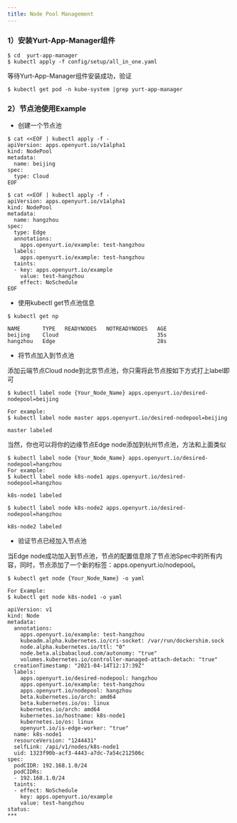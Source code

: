 ```yaml
---
title: Node Pool Management
---
```


### 

### 1）安装Yurt-App-Manager组件

```shell
$ cd  yurt-app-manager
$ kubectl apply -f config/setup/all_in_one.yaml
```

等待Yurt-App-Manager组件安装成功，验证

```shell
$ kubectl get pod -n kube-system |grep yurt-app-manager
```



### 2）节点池使用Example

- 创建一个节点池

```shell
$ cat <<EOF | kubectl apply -f -
apiVersion: apps.openyurt.io/v1alpha1
kind: NodePool
metadata:
  name: beijing
spec:
  type: Cloud
EOF

$ cat <<EOF | kubectl apply -f -
apiVersion: apps.openyurt.io/v1alpha1
kind: NodePool
metadata:
  name: hangzhou
spec:
  type: Edge
  annotations:
    apps.openyurt.io/example: test-hangzhou
  labels:
    apps.openyurt.io/example: test-hangzhou
  taints:
  - key: apps.openyurt.io/example
    value: test-hangzhou
    effect: NoSchedule
EOF
```

- 使用kubectl get节点池信息

```shell
$ kubectl get np 

NAME       TYPE   READYNODES   NOTREADYNODES   AGE
beijing    Cloud                               35s
hangzhou   Edge                                28s
```

- 将节点加入到节点池

添加云端节点Cloud node到北京节点池，你只需将此节点按如下方式打上label即可

```shell
$ kubectl label node {Your_Node_Name} apps.openyurt.io/desired-nodepool=beijing
```



```shell
For example:
$ kubectl label node master apps.openyurt.io/desired-nodepool=beijing

master labeled
```

当然，你也可以将你的边缘节点Edge node添加到杭州节点池，方法和上面类似

```shell
$ kubectl label node {Your_Node_Name} apps.openyurt.io/desired-nodepool=hangzhou
For example:
$ kubectl label node k8s-node1 apps.openyurt.io/desired-nodepool=hangzhou

k8s-node1 labeled

$ kubectl label node k8s-node2 apps.openyurt.io/desired-nodepool=hangzhou

k8s-node2 labeled
```

- 验证节点已经加入节点池

当Edge node成功加入到节点池，节点的配置信息除了节点池Spec中的所有内容，同时，节点添加了一个新的标签：apps.openyurt.io/nodepool。

```shell
$ kubectl get node {Your_Node_Name} -o yaml 

For Example:
$ kubectl get node k8s-node1 -o yaml

apiVersion: v1
kind: Node
metadata:
  annotations:
    apps.openyurt.io/example: test-hangzhou
    kubeadm.alpha.kubernetes.io/cri-socket: /var/run/dockershim.sock
    node.alpha.kubernetes.io/ttl: "0"
    node.beta.alibabacloud.com/autonomy: "true"
    volumes.kubernetes.io/controller-managed-attach-detach: "true"
  creationTimestamp: "2021-04-14T12:17:39Z"
  labels:
    apps.openyurt.io/desired-nodepool: hangzhou
    apps.openyurt.io/example: test-hangzhou
    apps.openyurt.io/nodepool: hangzhou
    beta.kubernetes.io/arch: amd64
    beta.kubernetes.io/os: linux
    kubernetes.io/arch: amd64
    kubernetes.io/hostname: k8s-node1
    kubernetes.io/os: linux
    openyurt.io/is-edge-worker: "true"
  name: k8s-node1
  resourceVersion: "1244431"
  selfLink: /api/v1/nodes/k8s-node1
  uid: 1323f90b-acf3-4443-a7dc-7a54c212506c
spec:
  podCIDR: 192.168.1.0/24
  podCIDRs:
  - 192.168.1.0/24
  taints:
  - effect: NoSchedule
    key: apps.openyurt.io/example
    value: test-hangzhou
status:
***
```


